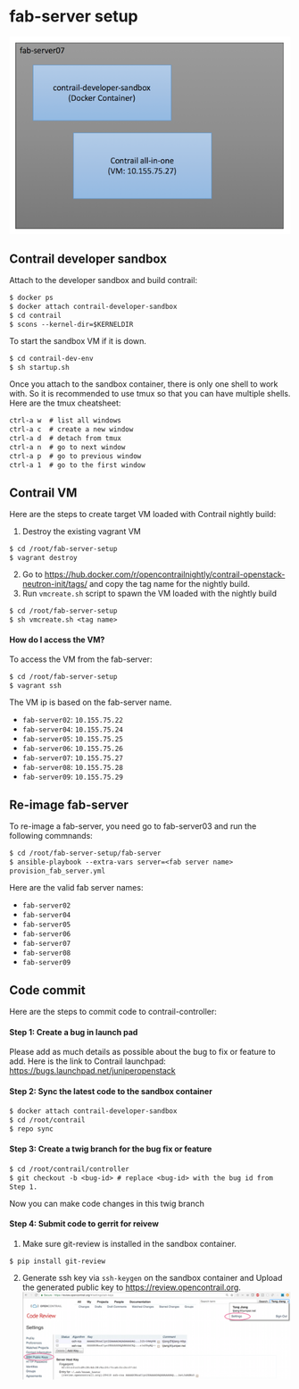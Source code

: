 fab-server setup
================
![fab-server](images/fab-server.png)

## Contrail developer sandbox
Attach to the developer sandbox and build contrail:
```
$ docker ps 
$ docker attach contrail-developer-sandbox
$ cd contrail
$ scons --kernel-dir=$KERNELDIR
```
To start the sandbox VM if it is down. 
```
$ cd contrail-dev-env
$ sh startup.sh
```
Once you attach to the sandbox container, there is only one shell to work with. So it is recommended to use tmux so that you can have multiple shells. Here are the tmux cheatsheet:
```
ctrl-a w  # list all windows
ctrl-a c  # create a new window
ctrl-a d  # detach from tmux
ctrl-a n  # go to next window
ctrl-a p  # go to previous window
ctrl-a 1  # go to the first window
```

## Contrail VM
Here are the steps to create target VM loaded with Contrail nightly build:
1. Destroy the existing vagrant VM
```
$ cd /root/fab-server-setup
$ vagrant destroy
```
2. Go to https://hub.docker.com/r/opencontrailnightly/contrail-openstack-neutron-init/tags/ and copy the tag name for the nightly build.
3. Run `vmcreate.sh` script to spawn the VM loaded with the nightly build
```
$ cd /root/fab-server-setup
$ sh vmcreate.sh <tag name>
```

#### How do I access the VM?
To access the VM from the fab-server:
```
$ cd /root/fab-server-setup
$ vagrant ssh
```
The VM ip is based on the fab-server name. 
- `fab-server02`:  `10.155.75.22`
- `fab-server04`:  `10.155.75.24`
- `fab-server05`:  `10.155.75.25`
- `fab-server06`:  `10.155.75.26`
- `fab-server07`:  `10.155.75.27`
- `fab-server08`:  `10.155.75.28`
- `fab-server09`:  `10.155.75.29`

## Re-image fab-server
To re-image a fab-server, you need go to fab-server03 and run the following commnands:
```
$ cd /root/fab-server-setup/fab-server
$ ansible-playbook --extra-vars server=<fab server name> provision_fab_server.yml 
```
Here are the valid fab server names: 
- `fab-server02`
- `fab-server04`
- `fab-server05`
- `fab-server06`
- `fab-server07`
- `fab-server08`
- `fab-server09`

## Code commit
Here are the steps to commit code to contrail-controller:
#### Step 1: Create a bug in launch pad
Please add as much details as possible about the bug to fix or feature to add. Here is the link to Contrail launchpad:  https://bugs.launchpad.net/juniperopenstack
#### Step 2: Sync the latest code to the sandbox container
```
$ docker attach contrail-developer-sandbox
$ cd /root/contrail
$ repo sync
```
#### Step 3: Create a twig branch for the bug fix or feature
```
$ cd /root/contrail/controller
$ git checkout -b <bug-id> # replace <bug-id> with the bug id from Step 1.
```
Now you can make code changes in this twig branch
#### Step 4: Submit code to gerrit for reivew
1. Make sure git-review is installed in the sandbox container.
```
$ pip install git-review
```
2. Generate ssh key via `ssh-keygen` on the sandbox container and Upload the generated public key to https://review.opencontrail.org. 
![review](images/review.png)

